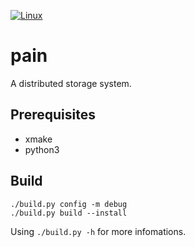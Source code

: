 [![Linux](https://github.com/ivanallen/pain/actions/workflows/ubuntu.yml/badge.svg)](https://github.com/ivanallen/pain/actions/workflows/ubuntu.yml)

# pain
A distributed storage system.


## Prerequisites

- xmake
- python3

## Build

```
./build.py config -m debug
./build.py build --install
```

Using `./build.py -h` for more infomations.
